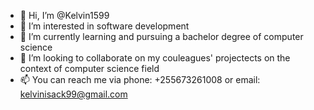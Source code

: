 - 👋 Hi, I’m @Kelvin1599
- 👀 I’m interested in software development
- 🌱 I’m currently learning and pursuing a bachelor degree of computer science
- 💞️ I’m looking to collaborate on my couleagues' projectects on the context of computer science field
- 📫 You can reach me via phone: +255673261008 or email: kelvinisack99@gmail.com

<!---
Kelvin1599/Kelvin1599 is a ✨ special ✨ repository because its `README.md` (this file) appears on your GitHub profile.
You can click the Preview link to take a look at your changes.
--->
